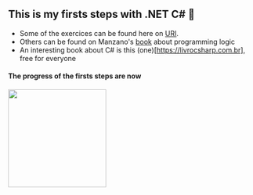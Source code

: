 ## This is my firsts steps with .NET C# :stars:

* Some of the exercices can be found here on [URI](https://www.urionlinejudge.com.br/judge/pt/profile/563387?page=3).
* Others can be found on Manzano's [book](https://www.amazon.com.br/Algoritmos-Desenvolvimento-Programação-Computadores-Atualizada/dp/8536531452/ref=asc_df_8536531452/?tag=googleshopp00-20&linkCode=df0&hvadid=379748659420&hvpos=&hvnetw=g&hvrand=4484277160908697035&hvpone=&hvptwo=&hvqmt=&hvdev=c&hvdvcmdl=&hvlocint=&hvlocphy=1032132&hvtargid=pla-811137648208&psc=1) about programming logic
* An interesting book about C# is this (one)[https://livrocsharp.com.br], free for everyone 

#### The progress of the firsts steps are now
<img src="https://o.remove.bg/downloads/9f176cd0-50a5-41e1-bcce-6e3cfb251d8a/imagem_2021-10-05_155156-removebg-preview.png" width="200">
